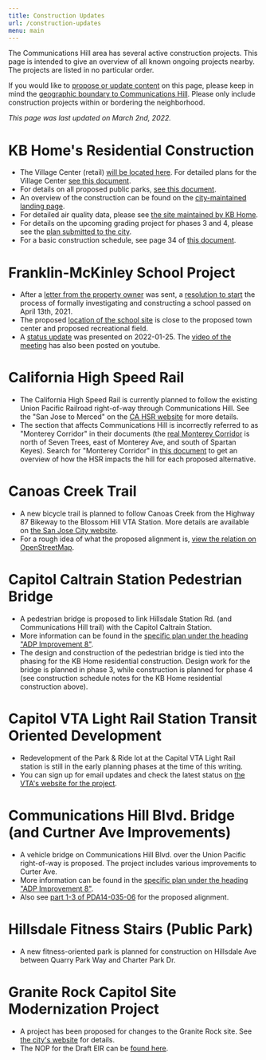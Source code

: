 ```yaml
---
title: Construction Updates
url: /construction-updates
menu: main
---
```


The Communications Hill area has several active construction projects. This page is intended to give an overview of all known ongoing projects nearby. The projects are listed in no particular order.

If you would like to [propose or update content](https://github.com/commhill/commhill-org/issues/new) on this page, please keep in mind the [geographic boundary to Communications Hill](https://static-www.commhill.org/pdf/CommHill_neighprofilesPDF15017.pdf). Please only include construction projects within or bordering the neighborhood.

_This page was last updated on March 2nd, 2022._

# KB Home's Residential Construction
- The Village Center (retail) [will be located here](https://www.openstreetmap.org/way/833395521). For detailed plans for the Village Center [see this document](https://static-www.commhill.org/pdf/FilePDA1403505VillageCenter.pdf).
- For details on all proposed public parks, [see this document](https://static-www.commhill.org/pdf/commhillParklandFacilities.pdf).
- An overview of the construction can be found on the [city-maintained landing page](https://www.sanjoseca.gov/your-government/departments/planning-building-code-enforcement/planning-division/projects-of-high-interest/approved-under-construction/communications-hill).
- For detailed air quality data, please see [the site maintained by KB Home](https://www.kbhome.com/communicationshill).
- For details on the upcoming grading project for phases 3 and 4, please see the [plan submitted to the city](https://static-www.commhill.org/pdf/45042487.pdf).
- For a basic construction schedule, see page 34 of [this document](https://static-www.commhill.org/pdf/commhillAppendixEAirQuality.pdf).

# Franklin-McKinley School Project
- After a [letter from the property owner](https://static-www.commhill.org/pdf/CommunicationHillLetterToFMSD.pdf) was sent, a [resolution to start](https://static-www.commhill.org/pdf/Resolution2021-12-IntentToConstructSchoolOnDonatedProperty.pdf) the process of formally investigating and constructing a school passed on April 13th, 2021.
- The proposed [location of the school site](https://www.openstreetmap.org/way/809642786#map=18/37.28628/-121.85585) is close to the proposed town center and proposed recreational field.
- A [status update](https://static-www.commhill.org/pdf/fmsd-CommunicationsHillUpdate1-25-22.pdf) was presented on 2022-01-25. The [video of the meeting](https://youtu.be/vSaSUzd4qFE?t=4552) has also been posted on youtube.

# California High Speed Rail

- The California High Speed Rail is currently planned to follow the existing Union Pacific Railroad right-of-way through Communications Hill. See the "San Jose to Merced" on the [CA HSR website](https://hsr.ca.gov/high_speed_rail/project_sections/san_jose_merced.aspx) for more details.
- The section that affects Communications Hill is incorrectly referred to as "Monterey Corridor" in their documents (the [real Monterey Corridor](https://en.wikipedia.org/wiki/Spartan_Keyes,_San_Jose) is north of Seven Trees, east of Monterey Ave, and south of Spartan Keyes). Search for "Monterey Corridor" in [this document](https://static-www.commhill.org/pdf/Draft_EIRS_JM_V1-21_CH_3.13_Station_Planning_Land_Use.pdf) to get an overview of how the HSR impacts the hill for each proposed alternative.

# Canoas Creek Trail

- A new bicycle trail is planned to follow Canoas Creek from the Highway 87 Bikeway to the Blossom Hill VTA Station. More details are available on [the San Jose City website](https://www.sanjoseca.gov/Home/Components/FacilityDirectory/FacilityDirectory/3036/2058).
- For a rough idea of what the proposed alignment is, [view the relation on OpenStreetMap](https://www.openstreetmap.org/relation/11378490#map=14/37.2651/-121.8343).

# Capitol Caltrain Station Pedestrian Bridge

- A pedestrian bridge is proposed to link Hillsdale Station Rd. (and Communications Hill trail) with the Capitol Caltrain Station.
- More information can be found in the [specific plan under the heading "ADP Improvement 8"](https://static-www.commhill.org/pdf/CommunicationsHillSpecific.pdf).
- The design and construction of the pedestrian bridge is tied into the phasing for the KB Home residential construction. Design work for the bridge is planned in phase 3, while construction is planned for phase 4 (see construction schedule notes for the KB Home residential construction above).

# Capitol VTA Light Rail Station Transit Oriented Development

- Redevelopment of the Park & Ride lot at the Capital VTA Light Rail station is still in the early planning phases at the time of this writing.
- You can sign up for email updates and check the latest status on [the VTA's website for the project](https://www.vta.org/capitoldevelopment).

# Communications Hill Blvd. Bridge (and Curtner Ave Improvements)

- A vehicle bridge on Communications Hill Blvd. over the Union Pacific right-of-way is proposed. The project includes various improvements to Curter Ave.
- More information can be found in the [specific plan under the heading "ADP Improvement 8"](https://static-www.commhill.org/pdf/CommunicationsHillSpecific.pdf).
- Also see [part 1-3 of PDA14-035-06](https://static-www.commhill.org/pdf/PDA1403506PT1901Phase34part13.pdf) for the proposed alignment.

# Hillsdale Fitness Stairs (Public Park)

- A new fitness-oriented park is planned for construction on Hillsdale Ave between Quarry Park Way and Charter Park Dr.

# Granite Rock Capitol Site Modernization Project

- A project has been proposed for changes to the Granite Rock site. See [the city's website](https://www.sanjoseca.gov/your-government/departments-offices/planning-building-code-enforcement/planning-division/environmental-planning/environmental-review/active-eirs/graniterock-capitol-modernization-project) for details.
- The NOP for the Draft EIR can be [found here](https://static-www.commhill.org/pdf/GraniterockProjectNOPPDC19.pdf).

